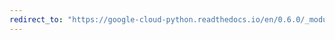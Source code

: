 ```yaml
---
redirect_to: "https://google-cloud-python.readthedocs.io/en/0.6.0/_modules/gcloud/datastore.html"
---
```


